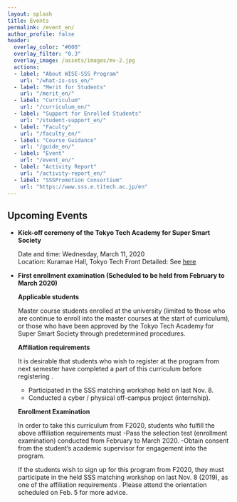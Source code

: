 ```yaml
---
layout: splash
title: Events
permalink: /event_en/
author_profile: false
header:
  overlay_color: "#000"
  overlay_filter: "0.3"
  overlay_image: /assets/images/mv-2.jpg
  actions:
  - label: "About WISE-SSS Program"
    url: "/what-is-sss_en/"
  - label: "Merit for Students"
    url: "/merit_en/"
  - label: "Curriculum"
    url: "/curriculum_en/"
  - label: "Support for Enrolled Students"
    url: "/student-support_en/"
  - label: "Faculty"
    url: "/faculty_en/"
  - label: "Course Guidance"
    url: "/guide_en/"
  - label: "Event"
    url: "/event_en/"
  - label: "Activity Report"
    url: "/activity-report_en/"
  - label: "SSSPromotion Consortium"
    url: "https://www.sss.e.titech.ac.jp/en"
---
```


## Upcoming Events

* **Kick-off ceremony of the Tokyo Tech Academy for Super Smart Society**

  Date and time: Wednesday, March 11, 2020         
  Location: Kuramae Hall, Tokyo Tech Front
  Detailed: See [here](/kick-off-en)

* **First enrollment examination (Scheduled to be held from February to March 2020)**

  **Applicable students**

  Master course students enrolled at the university (limited to those who are continue to enroll into the master courses at the start of curriculum), or those who have been approved by the Tokyo Tech Academy for Super Smart Society through predetermined procedures.

  **Affiliation requirements**

  It is desirable that students who wish to register at the program from next semester have completed a part of this curriculum before registering .
  - Participated in the SSS matching workshop held on last Nov. 8.
  - Conducted a cyber / physical off-campus project (internship).<br>

  **Enrollment Examination**

  In order to take this curriculum from F2020, students who fulfill the above affiliation requirements must
  -Pass the selection test (enrollment examination) conducted from February to March 2020.
  -Obtain consent from the student’s academic supervisor for engagement into the program.

  If the students wish to sign up for this program from F2020, they must participate in the held SSS matching workshop on last Nov. 8 (2019), as one of the affiliation requirements . Please attend the orientation scheduled on Feb. 5 for more advice.
